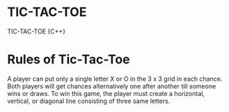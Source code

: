 # TIC-TAC-TOE
TIC-TAC-TOE {C++}

# Rules of Tic-Tac-Toe

A player can put only a single letter X or O in the 3 x 3 grid in each chance. Both players will get chances alternatively one after another till someone wins or draws. To win this game, the player must create a horizontal, vertical, or diagonal line consisting of three same letters.
